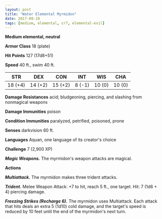 ```yaml
---
layout: post
title: "Water Elemental Myrmidon"
date: 2017-09-10
tags: [medium, elemental, cr7, elemental-evil]
---
```


**Medium elemental, neutral**

**Armor Class** 18 (plate)

**Hit Points** 127 (17d8+51)

**Speed** 40 ft., swim 40 ft.

|   STR   |   DEX   |   CON   |   INT   |   WIS   |   CHA   |
|:-----:|:-----:|:-----:|:-----:|:-----:|:-----:|
| 18 (+4) | 14 (+2) | 15 (+2) | 8 (-1) | 10 (0) | 10 (0) |

**Damage Resistances** acid; bludgeoning, piercing, and slashing from nonmagical weapons

**Damage Immunities** poison

**Condition Immunities** paralyzed, petrified, poisoned, prone

**Senses** darkvision 60 ft.

**Languages** Aquan, one language of its creator's choice

**Challenge** 7 (2,900 XP)

***Magic Weapons.*** The myrmidon's weapon attacks are magical.

**Actions**

***Multiattack.*** The myrmidon makes three trident attacks.

***Trident.*** Melee Weapon Attack: +7 to hit, reach 5 ft., one target. Hit: 7 (1d6 + 4) piercing damage.

***Freezing Strikes (Recharge 6).*** The myrmidon uses Multiattack. Each attack that hits deals an extra 5 (1d10) cold damage, and the target's speed is reduced by 10 feet until the end of the myrmidon's next turn.

